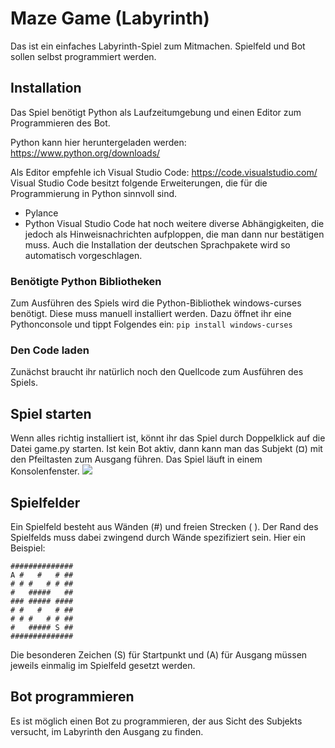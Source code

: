 # Maze Game (Labyrinth)
Das ist ein einfaches Labyrinth-Spiel zum Mitmachen. Spielfeld und Bot sollen selbst programmiert werden.

## Installation
Das Spiel benötigt Python als Laufzeitumgebung und einen Editor zum Programmieren des Bot.

Python kann hier heruntergeladen werden: https://www.python.org/downloads/

Als Editor empfehle ich Visual Studio Code: https://code.visualstudio.com/
Visual Studio Code besitzt folgende Erweiterungen, die für die Programmierung in Python sinnvoll sind.
- Pylance
- Python
Visual Studio Code hat noch weitere diverse Abhängigkeiten, die jedoch als Hinweisnachrichten aufploppen, die man dann nur bestätigen muss. Auch die Installation der deutschen Sprachpakete wird so automatisch vorgeschlagen.  

### Benötigte Python Bibliotheken
Zum Ausführen des Spiels wird die Python-Bibliothek windows-curses benötigt. Diese muss manuell installiert werden. Dazu öffnet ihr eine Pythonconsole und tippt Folgendes ein: `pip install windows-curses`

### Den Code laden
Zunächst braucht ihr natürlich noch den Quellcode zum Ausführen des Spiels. 

## Spiel starten
Wenn alles richtig installiert ist, könnt ihr das Spiel durch Doppelklick auf die Datei game.py starten. Ist kein Bot aktiv, dann kann man das Subjekt (¤) mit den Pfeiltasten zum Ausgang führen. Das Spiel läuft in einem Konsolenfenster. 
![](https://github.com/marvinferber/mazegame/wiki/content/console.png)

## Spielfelder
Ein Spielfeld besteht aus Wänden (#) und freien Strecken ( ). Der Rand des Spielfelds muss dabei zwingend durch Wände spezifiziert sein. Hier ein Beispiel:
```
##############
A #   #   # ##
# # #   # # ##
#   #####   ##
### ##### ####
# #   #   # ##
# # #   # # ##
#   ##### S ##
##############
```
Die besonderen Zeichen (S) für Startpunkt und (A) für Ausgang müssen jeweils einmalig im Spielfeld gesetzt werden. 

## Bot programmieren
Es ist möglich einen Bot zu programmieren, der aus Sicht des Subjekts versucht, im Labyrinth den Ausgang zu finden. 
